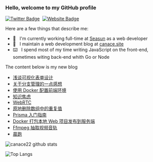 ### Hello, welcome to my GitHub profile

[![Twitter Badge](https://img.shields.io/badge/-@Canace22-1ca0f1?style=flat-square&labelColor=1ca0f1&logo=twitter&logoColor=white&link=https://twitter.com/CanaceSteve)](https://twitter.com/CanaceSteve)&nbsp;&nbsp;[![Website Badge](https://img.shields.io/badge/-canace.site-0d3b73?style=flat-square&logo=website&logoColor=white&link=https://canace.site/)](https://canace.site/)

Here are a few things that describe me:

- 💼&nbsp;&nbsp; I'm currently working full-time at [Seasun](https://www.xishanju.com/) as a web developer
- 📝&nbsp;&nbsp; I maintain a web development blog at [canace.site](https://canace.site/)
- ⌨️&nbsp;&nbsp; I spend most of my time writing JavaScript on the front-end, sometimes witing back-end whith Go or Node

The content below is my new blog

<!-- BLOG-POST-LIST:START -->
- [浅谈可视化表单设计](https://canace.site/%E6%B5%85%E8%B0%88%E5%8F%AF%E8%A7%86%E5%8C%96%E8%A1%A8%E5%8D%95%E8%AE%BE%E8%AE%A1/)
- [关于分支管理的一点感想](https://canace.site/%E5%85%B3%E4%BA%8E%E5%88%86%E6%94%AF%E7%AE%A1%E7%90%86%E7%9A%84%E4%B8%80%E7%82%B9%E6%84%9F%E6%83%B3/)
- [使用 Docker 配置前端环境](https://canace.site/docker%E9%85%8D%E7%BD%AE%E5%89%8D%E7%AB%AF%E7%8E%AF%E5%A2%83/)
- [知识焦虑](https://canace.site/%E7%9F%A5%E8%AF%86%E7%84%A6%E8%99%91/)
- [WebRTC](https://canace.site/WebRTC/)
- [原地删除数组中的重复值](https://canace.site/removeDuplicates/)
- [Prisma 入门指南](https://canace.site/prisma%E5%85%A5%E9%97%A8%E6%8C%87%E5%8D%97/)
- [Docker 打包本地 Web 项目发布到服务端](https://canace.site/docker%E6%96%87%E6%A1%A3/)
- [Ffmpeg 抽取视频音轨](https://canace.site/ffmpeg%E6%8A%BD%E5%8F%96%E8%A7%86%E9%A2%91%E9%9F%B3%E8%BD%A8/)
- [晨跑](https://canace.site/%E6%99%A8%E8%B7%91%E7%AC%AC%E4%B8%80%E5%A4%A9/)
<!-- BLOG-POST-LIST:END -->

![canace22 github stats](https://github-readme-stats.vercel.app/api?username=canace22&count_private=true&show_icons=true&theme=vue)

![Top Langs](https://github-readme-stats.vercel.app/api/top-langs/?username=canace22&count_private=true&layout=compact)



